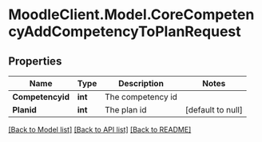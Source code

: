 # MoodleClient.Model.CoreCompetencyAddCompetencyToPlanRequest

## Properties

Name | Type | Description | Notes
------------ | ------------- | ------------- | -------------
**Competencyid** | **int** | The competency id | 
**Planid** | **int** | The plan id | [default to null]

[[Back to Model list]](../README.md#documentation-for-models) [[Back to API list]](../README.md#documentation-for-api-endpoints) [[Back to README]](../README.md)

